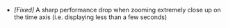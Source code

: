 * _[Fixed]_ A sharp performance drop when zooming extremely close up on the time axis (i.e. displaying less than a few seconds) 